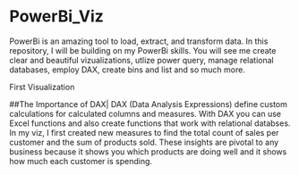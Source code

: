 # PowerBi_Viz
PowerBi is an amazing tool to load, extract, and transform data. In this repository, I will be building on my PowerBi skills. You will see me create clear and beautiful vizualizations, utlize power query, manage relational databases, employ DAX, create bins and list and so much more. 

First Visualization

##The Importance of DAX|
DAX (Data Analysis Expressions) define custom calculations for calculated columns and measures. With DAX you can use Excel functions and also create functions that work with relational databses. In my viz, I first created new measures to find the total count of sales per customer and the sum of products sold. These insights are pivotal to any business because it shows you which products are doing well and it shows how much each customer is spending.
